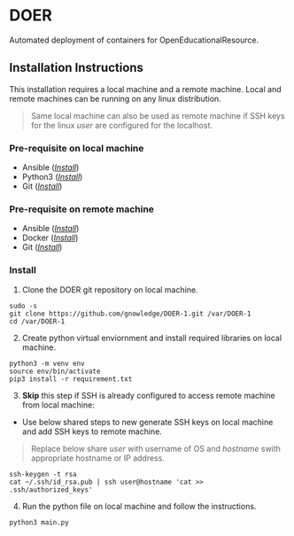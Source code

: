 # DOER
Automated deployment of containers for OpenEducationalResource.

## Installation Instructions
This installation requires a local machine and a remote machine. Local and remote machines can be running on any linux distribution.
> Same local machine can also be used as remote machine if SSH keys for the linux *user* are configured for the localhost.
### Pre-requisite on local machine
* Ansible ([*Install*](https://docs.ansible.com/ansible/latest/installation_guide/intro_installation.html#installing-ansible-on-ubuntu))
* Python3 ([*Install*](https://www.python.org/downloads/))
* Git ([*Install*](https://git-scm.com/book/en/v2/Getting-Started-Installing-Git))

### Pre-requisite on remote machine
* Ansible ([*Install*](https://docs.ansible.com/ansible/latest/installation_guide/intro_installation.html#installing-ansible-on-ubuntu))
* Docker ([*Install*](https://docs.docker.com/engine/install/ubuntu/))
* Git ([*Install*](https://git-scm.com/book/en/v2/Getting-Started-Installing-Git))

### Install
1. Clone the DOER git repository on local machine.
```
sudo -s
git clone https://github.com/gnowledge/DOER-1.git /var/DOER-1
cd /var/DOER-1
```


2. Create python virtual enviornment and install required libraries on local machine.

```
python3 -m venv env
source env/bin/activate
pip3 install -r requirement.txt
```

3. **Skip** this step if SSH is already configured to access remote machine from local machine: 
* Use below shared steps to new generate SSH keys on local machine and add SSH keys to remote machine.
> Replace below share *user* with username of OS and *hostname* swith appropriate hostname or IP address.
```
ssh-keygen -t rsa
cat ~/.ssh/id_rsa.pub | ssh user@hostname 'cat >> .ssh/authorized_keys'
```

4. Run the python file on local machine and follow the instructions.
```
python3 main.py 
```

